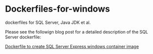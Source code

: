 # Dockerfiles-for-windows
dockerfiles for SQL Server, Java JDK et al.

Please see the followign blog post for a detailed description of the SQL Server dockerfile:

[Dockerfile to create SQL Server Express windows container image](http://26thcentury.com/2016/01/03/dockerfile-to-create-sql-server-express-windows-container-image/)





